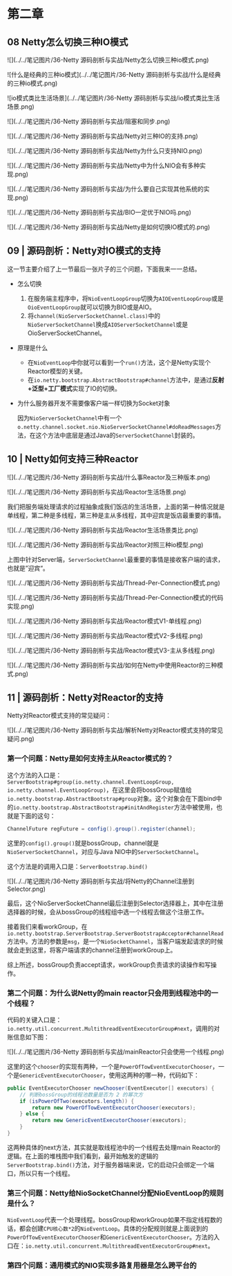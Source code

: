 # 第二章

## 08 Netty怎么切换三种IO模式

![](../../笔记图片/36-Netty 源码剖析与实战/Netty怎么切换三种io模式.png)

![什么是经典的三种io模式](../../笔记图片/36-Netty 源码剖析与实战/什么是经典的三种io模式.png)

![io模式类比生活场景](../../笔记图片/36-Netty 源码剖析与实战/io模式类比生活场景.png)

![](../../笔记图片/36-Netty 源码剖析与实战/阻塞和同步.png)

 ![](../../笔记图片/36-Netty 源码剖析与实战/Netty对三种IO的支持.png)

![](../../笔记图片/36-Netty 源码剖析与实战/Netty为什么只支持NIO.png)

![](../../笔记图片/36-Netty 源码剖析与实战/Netty中为什么NIO会有多种实现.png)

![](../../笔记图片/36-Netty 源码剖析与实战/为什么要自己实现其他系统的实现.png)

![](../../笔记图片/36-Netty 源码剖析与实战/BIO一定优于NIO吗.png)

![](../../笔记图片/36-Netty 源码剖析与实战/Netty是如何切换IO模式的.png)

## 09 | 源码剖析：Netty对IO模式的支持

这一节主要介绍了上一节最后一张片子的三个问题，下面我来一一总结。

* 怎么切换
    1. 在服务端主程序中，将`NioEventLoopGroup`切换为`AIOEventLoopGroup`或是`OioEventLoopGroup`就可以切换为BIO或是AIO。
    1. 将`channel(NioServerSocketChannel.class)`中的`NioServerSocketChannel`换成`AIOServerSocketChannel`或是OioServerSocketChannel。
    
* 原理是什么

    * 在`NioEventLoop`中你就可以看到一个`run()`方法，这个是Netty实现个Reactor模型的关键。
    * 在`io.netty.bootstrap.AbstractBootstrap#channel`方法中，是通过**反射+泛型+工厂模式**实现了IO的切换。

* 为什么服务器开发不需要像客户端一样切换为Socket对象

    因为`NioServerSocketChannel`中有一个`o.netty.channel.socket.nio.NioServerSocketChannel#doReadMessages`方法，在这个方法中底层是通过Java的`ServerSocketChannel`封装的。

## 10 | Netty如何支持三种Reactor

![](../../笔记图片/36-Netty 源码剖析与实战/什么事Reactor及三种版本.png)

![](../../笔记图片/36-Netty 源码剖析与实战/Reactor生活场景.png)

我们把服务端处理请求的过程抽象成我们饭店的生活场景，上面的第一种情况就是单线程，第二种是多线程，第三种是主从多线程，其中迎宾是饭店最重要的事情。

![](../../笔记图片/36-Netty 源码剖析与实战/Reactor生活场景类比.png)

![](../../笔记图片/36-Netty 源码剖析与实战/Reactor对照三种io模型.png)

上图中针对Server端，`ServerSocketChannel`最重要的事情是接收客户端的请求，也就是”迎宾“。

![](../../笔记图片/36-Netty 源码剖析与实战/Thread-Per-Connection模式.png)

![](../../笔记图片/36-Netty 源码剖析与实战/Thread-Per-Connection模式的代码实现.png)

![](../../笔记图片/36-Netty 源码剖析与实战/Reactor模式V1-单线程.png)

![](../../笔记图片/36-Netty 源码剖析与实战/Reactor模式V2-多线程.png)

![](../../笔记图片/36-Netty 源码剖析与实战/Reactor模式V3-主从多线程.png)

![](../../笔记图片/36-Netty 源码剖析与实战/如何在Netty中使用Reactor的三种模式.png)

## 11 | 源码剖析：Netty对Reactor的支持

Netty对Reactor模式支持的常见疑问：

![](../../笔记图片/36-Netty 源码剖析与实战/解析Netty对Reactor模式支持的常见疑问.png)

### 第一个问题：Netty是如何支持主从Reactor模式的？

这个方法的入口是：`ServerBootstrap#group(io.netty.channel.EventLoopGroup, io.netty.channel.EventLoopGroup)`，在这里会将bossGroup赋值给`io.netty.bootstrap.AbstractBootstrap#group`对象。这个对象会在下面bind中的`io.netty.bootstrap.AbstractBootstrap#initAndRegister`方法中被使用，也就是下面的这句：

```Java
ChannelFuture regFuture = config().group().register(channel);
```

这里的`config().group()`就是bossGroup，channel就是`NioServerSocketChannel`，对应与Java NIO中的`ServerSocketChannel`。

这个方法是的调用入口是：`ServerBootstrap.bind()`

![](../../笔记图片/36-Netty 源码剖析与实战/将Netty的Channel注册到Selector.png)

最后，这个NioServerSocketChannel最后注册到Selector选择器上，其中在注册选择器的时候，会从bossGroup的线程组中选一个线程去做这个注册工作。

接着我们来看workGroup，在`io.netty.bootstrap.ServerBootstrap.ServerBootstrapAcceptor#channelRead`方法中。方法的参数是`msg`，是一个`NioSocketChannel`，当客户端发起请求的时候就会走到这里，将客户端请求的channel注册到workGroup上。

综上所述，bossGroup负责accept请求，workGroup负责请求的读操作和写操作。

### 第二个问题：为什么说Netty的main reactor只会用到线程池中的一个线程？

代码的关键入口是：`io.netty.util.concurrent.MultithreadEventExecutorGroup#next`，调用的对账信息如下图：

![](../../笔记图片/36-Netty 源码剖析与实战/mainReactor只会使用一个线程.png)

这里的这个`chooser`的实现有两种，一个是`PowerOfTowEventExecutorChooser`，一个是`GenericEventExecutorChooser`，使用这两种的哪一种，代码如下：

```Java
public EventExecutorChooser newChooser(EventExecutor[] executors) {
    // 判断bossGroup的线程池数量是否为 2 的幂次方
    if (isPowerOfTwo(executors.length)) {
        return new PowerOfTowEventExecutorChooser(executors);
    } else {
        return new GenericEventExecutorChooser(executors);
    }
}
```

这两种具体的next方法，其实就是取线程池中的一个线程去处理main Reactor的逻辑。在上面的堆栈图中我们看到，最开始触发的逻辑的`ServerBootstrap.bind()`方法，对于服务器端来说，它的启动只会绑定一个端口，所以只有一个线程。

### 第三个问题：Netty给NioSocketChannel分配NioEventLoop的规则是什么？

`NioEventLoop`代表一个处理线程。bossGroup和workGroup如果不指定线程数的话，都会创建`CPU核心数*2`的`NioEventLoop`。具体的分配规则就是上面说到的`PowerOfTowEventExecutorChooser`和`GenericEventExecutorChooser`。方法的入口在：`io.netty.util.concurrent.MultithreadEventExecutorGroup#next`。

### 第四个问题：通用模式的NIO实现多路复用器是怎么跨平台的





